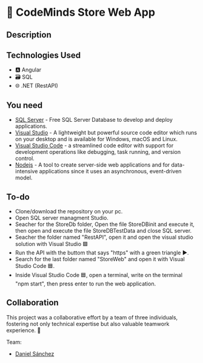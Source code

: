 # 🛒 CodeMinds Store Web App

## Description

## Technologies Used

- 🅰️ Angular
- 🗃️ SQL
- 🌐 .NET (RestAPI)


## You need

 - [SQL Server](https://www.microsoft.com/en-us/sql-server/sql-server-downloads) - Free SQL Server Database to develop and deploy applications.
 - [Visual Studio](https://visualstudio.microsoft.com) - A lightweight but powerful source code editor which runs on your desktop and is available for Windows, macOS and Linux.
 - [Visual Studio Code](https://code.visualstudio.com) - a streamlined code editor with support for development operations like debugging, task running, and version control.
 - [Nodejs](https://nodejs.org/en) - A tool to create server-side web applications and for data-intensive applications since it uses an asynchronous, event-driven model.


## To-do

- Clone/download the repository on your pc.
- Open SQL server managment Studio.
- Seacher for the StoreDb folder, Open the file StoreDBinit and execute it, then open and execute the file StoreDBTestData and close SQL server.
- Seacher the folder named "RestAPI", open it and open the visual studio solution with Visual Studio 🟪
- Run the API with the buttom that says "https" with a green triangle ▶.
- Search for the last folder named "StoreWeb" and open it with Visual Studio Code 🟦.
- Inside Visual Studio Code 🟦, open a terminal, write on the terminal "npm start", then press enter to run the web application. 

## Collaboration
This project was a collaborative effort by a team of three individuals, fostering not only technical expertise but also valuable teamwork experience. 🤝 

Team:

- [ Daniel Sánchez](https://github.com/Danox09)



